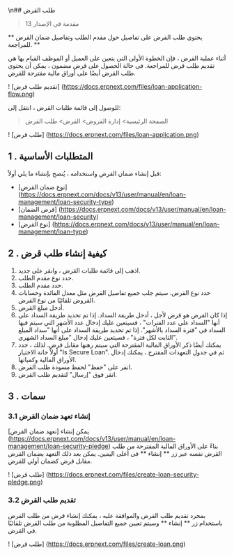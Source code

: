 \n## طلب القرض

> مقدمة في الإصدار 13

** يحتوي طلب القرض على تفاصيل حول مقدم الطلب وتفاصيل ضمان القرض للمراجعة. **

أثناء عملية القرض ، فإن الخطوة الأولى التي يتعين على العميل أو الموظف القيام بها هي تقديم طلب قرض للمراجعة. في حالة الحصول على قرض مضمون ، يمكن أن يحتوي طلب القرض أيضًا على أوراق مالية مقترحة للقرض.

! [تقديم طلب قرض] (https://docs.erpnext.com/files/loan-application-flow.png)

للوصول إلى قائمة طلبات القرض ، انتقل إلى:

> الصفحة الرئيسية> إدارة القروض> القرض> طلب القرض

! [طلب قرض] (https://docs.erpnext.com/files/loan-application.png)

## 1 \. المتطلبات الأساسية

قبل إنشاء ضمان القرض واستخدامه ، يُنصح بإنشاء ما يلي أولاً:

* [نوع ضمان القرض] (https://docs.erpnext.com/docs/v13/user/manual/en/loan-management/loan-security-type)
* [قرض الضمان] (https://docs.erpnext.com/docs/v13/user/manual/en/loan-management/loan-security)
* [نوع القرض] (https://docs.erpnext.com/docs/v13/user/manual/en/loan-management/loan-type)

## 2 \. كيفية إنشاء طلب قرض

1. اذهب إلى قائمة طلبات القرض ، وانقر على جديد.
2. حدد نوع مقدم الطلب.
3. حدد مقدم الطلب.
4. حدد نوع القرض. سيتم جلب جميع تفاصيل القرض مثل معدل الفائدة وحسابات القروض تلقائيًا من نوع القرض.
5. أدخل مبلغ القرض.
6. إذا كان القرض هو قرض لأجل ، أدخل طريقة السداد. إذا تم تحديد طريقة السداد على أنها "السداد على عدد الفترات" ، فسيتعين عليك إدخال عدد الأشهر التي سيتم فيها السداد في "فترة السداد بالأشهر". إذا تم تحديد طريقة السداد على أنها "سداد المبلغ الثابت لكل فترة" ، فسيتعين عليك إدخال "مبلغ السداد الشهري".
7. يمكنك أيضًا ذكر الأوراق المالية المقترحة التي سيتم رهنها مقابل قرض. لذلك ، حدد أولاً خانة الاختيار "Is Secure Loan". ثم في جدول التعهدات المقترح ، يمكنك إدخال الأوراق المالية وكمياتها.
8. انقر على "حفظ" لحفظ مسودة طلب القرض.
9. انقر فوق "إرسال" لتقديم طلب القرض.

## 3 \. سمات

### 3.1 إنشاء تعهد ضمان القرض

يمكن إنشاء [تعهد ضمان القرض] (https://docs.erpnext.com/docs/v13/user/manual/en/loan-management/loan-security-pledge) بناءً على الأوراق المالية المقترحة من طلب القرض نفسه عبر زر ** إنشاء ** في أعلى اليمين. يمكن بعد ذلك التعهد بضمان القرض مقابل قرض كضمان أولي للقرض.

! [طلب قرض] (https://docs.erpnext.com/files/create-loan-security-pledge.png)

### 3.2 تقديم طلب القرض

بمجرد تقديم طلب القرض والموافقة عليه ، يمكنك إنشاء قرض من طلب القرض باستخدام زر ** إنشاء ** وسيتم تعيين جميع التفاصيل المطلوبة من طلب القرض تلقائيًا في القرض.

! [طلب قرض] (https://docs.erpnext.com/files/create-loan.png)